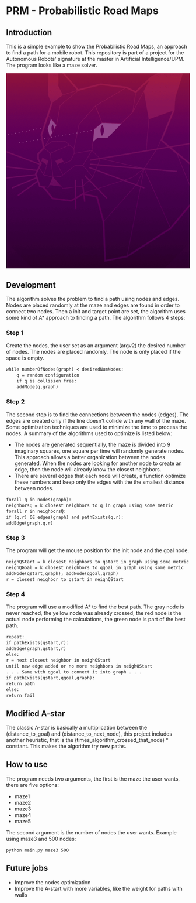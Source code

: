 # PRM - Probabilistic Road Maps

## Introduction

This is a simple example to show the Probabilistic Road Maps, an approach to find a path for a mobile robot.
This repository is part of a project for the Autonomous Robots' signature at the master in Artificial Intelligence/UPM. 
The program looks like a maze solver.

![](https://github.com/igoraltvidal/PRM_robot_path/blob/main/maze3_gif.gif)


## Development

The algorithm solves the problem to find a path using nodes and edges. Nodes are placed randomly at the maze and edges are found
in order to connect two nodes. Then a init and target point are set, the algorithm uses some kind of A* approach to finding a path.
The algorithm follows 4 steps:

### Step 1

Create the nodes, the user set as an argument (argv2) the desired number of nodes. The nodes are placed randomly. The node is
only placed if the space is empty.

```
while numberOfNodes(graph) < desiredNumNodes:
    q = random configuration
    if q is collision free:
    addNode(q,graph)
```

### Step 2

The second step is to find the connections between the nodes (edges). The edges are created only if the line doesn't collide with
any wall of the maze. Some optimization techniques are used to minimize the time to process the nodes. A summary of the 
algorithms used to optimize is listed below:

* The nodes are generated sequentially, the maze is divided into 9 imaginary squares, one square per time will randomly
generate nodes. This approach allows a better organization between the nodes generated. When the nodes are looking for another node
to create an edge, then the node will already know the closest neighbors.
* There are several edges that each node will create, a function optimize these numbers and keep only the edges with the
the smallest distance between nodes.

```
forall q in nodes(graph):
neighborsQ = k closest neighbors to q in graph using some metric
forall r in neighborsQ:
if (q,r) 6∈ edges(graph) and pathExists(q,r):
addEdge(graph,q,r)
```

### Step 3

The program will get the mouse position for the init node and the goal node.

```
neighQStart = k closest neighbors to qstart in graph using some metric
neighQGoal = k closest neighbors to qgoal in graph using some metric
addNode(qstart,graph); addNode(qgoal,graph)
r = closest neighbor to qstart in neighQStart
```

### Step 4

The program will use a modified A* to find the best path. The gray node is never reached, the yellow node was already crossed,
the red node is the actual node performing the calculations, the green node is part of the best path.

```
repeat:
if pathExists(qstart,r):
addEdge(graph,qstart,r)
else:
r = next closest neighbor in neighQStart
until new edge added or no more neighbors in neighQStart
. . . Same with qgoal to connect it into graph . . .
if pathExists(qstart,qgoal,graph):
return path
else:
return fail
```

## Modified A-star

The classic A-star is basically a multiplication between the (distance_to_goal) and (distance_to_next_node), this project includes another heuristic, that is the (times_algorithm_crossed_that_node) * constant. This makes the algorithm try new paths.

## How to use

The program needs two arguments, the first is the maze the user wants, there are five options:

* maze1
* maze2
* maze3
* maze4
* maze5

The second argument is the number of nodes the user wants. Example using maze3 and 500 nodes:

```
python main.py maze3 500
```

## Future jobs

* Improve the nodes optimization
* Improve the A-start with more variables, like the weight for paths with walls




